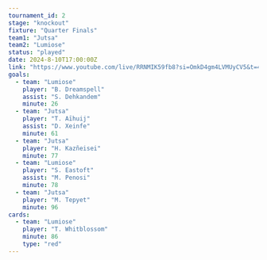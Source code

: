 ```yaml
---
tournament_id: 2
stage: "knockout"
fixture: "Quarter Finals"
team1: "Jutsa"
team2: "Lumiose"
status: "played"
date: 2024-8-10T17:00:00Z
link: "https://www.youtube.com/live/RRNMIK59fb8?si=OmkD4gm4LVMUyCV5&t=4454"
goals:
  - team: "Lumiose"
    player: "B. Dreamspell"
    assist: "S. Dehkandem"
    minute: 26
  - team: "Jutsa"
    player: "T. Aīhuij"
    assist: "D. Xeinfe"
    minute: 61
  - team: "Jutsa"
    player: "H. Kazñeisei"
    minute: 77
  - team: "Lumiose"
    player: "S. Eastoft"
    assist: "M. Penosi"
    minute: 78
  - team: "Jutsa"
    player: "M. Tepyet"
    minute: 96
cards:
  - team: "Lumiose"
    player: "T. Whitblossom"
    minute: 86
    type: "red"
---
```


